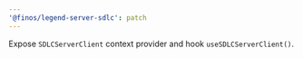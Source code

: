 ```yaml
---
'@finos/legend-server-sdlc': patch
---
```


Expose `SDLCServerClient` context provider and hook `useSDLCServerClient()`.
